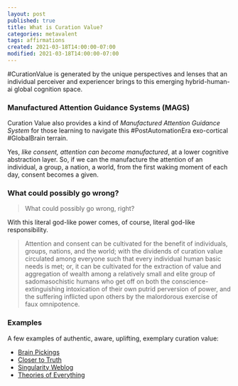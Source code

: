 ```yaml
---
layout: post
published: true
title: What is Curation Value?
categories: metavalent
tags: affirmations
created: 2021-03-18T14:00:00-07:00
modified: 2021-03-18T14:00:00-07:00
---
```


#CurationValue is generated by the unique perspectives and lenses that an individual perceiver and experiencer brings to this emerging hybrid-human-ai global cognition space.

### Manufactured Attention Guidance Systems (MAGS)
Curation Value also provides a kind of _Manufactured Attention Guidance System_
for those learning to navigate this #PostAutomationEra exo-cortical #GlobalBrain terrain.

Yes, _like consent, attention can become manufactured_, at a lower cognitive abstraction layer. So, if we can the manufacture the attention of an individual, a group, a nation, a world, from the first waking moment of each day, consent becomes a given.

### What could possibly go wrong?

> What could possibly go wrong, right?

With this literal god-like power comes, of course, literal god-like responsibility. 

> Attention and consent can be cultivated for the benefit of individuals, groups, nations, and the world; with the dividends of curation value circulated among everyone such that every individual human basic needs is met; or, it can be cultivated for the extraction of value and aggregation of wealth among a relatively small and elite group of sadomasochistic humans who get off on both the conscience-extinguishing intoxication of their own putrid perversion of power, and the suffering inflicted upon others by the malordorous exercise of faux omnipotence.

### Examples

A few examples of authentic, aware, uplifting, exemplary curation value:

* [Brain Pickings](https://BrainPickings.org)
* [Closer to Truth](https://CloserToTruth.com)
* [Singularity Weblog](https://SingularityWeblog.com)
* [Theories of Everything](https://CurtJaimungal.podbean.com)